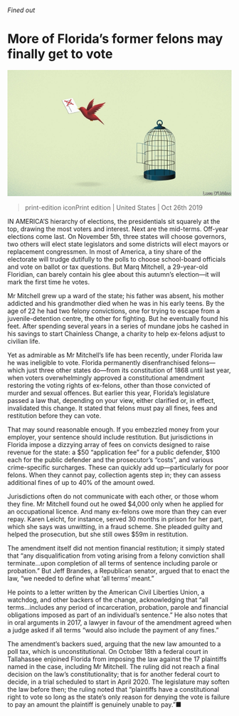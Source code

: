 ###### Fined out

# More of Florida’s former felons may finally get to vote 

![image](images/20191026_USD001_0.jpg) 

> print-edition iconPrint edition | United States | Oct 26th 2019 

IN AMERICA’S hierarchy of elections, the presidentials sit squarely at the top, drawing the most voters and interest. Next are the mid-terms. Off-year elections come last. On November 5th, three states will choose governors, two others will elect state legislators and some districts will elect mayors or replacement congressmen. In most of America, a tiny share of the electorate will trudge dutifully to the polls to choose school-board officials and vote on ballot or tax questions. But Marq Mitchell, a 29-year-old Floridian, can barely contain his glee about this autumn’s election—it will mark the first time he votes. 

Mr Mitchell grew up a ward of the state; his father was absent, his mother addicted and his grandmother died when he was in his early teens. By the age of 22 he had two felony convictions, one for trying to escape from a juvenile-detention centre, the other for fighting. But he eventually found his feet. After spending several years in a series of mundane jobs he cashed in his savings to start Chainless Change, a charity to help ex-felons adjust to civilian life. 

Yet as admirable as Mr Mitchell’s life has been recently, under Florida law he was ineligible to vote. Florida permanently disenfranchised felons—which just three other states do—from its constitution of 1868 until last year, when voters overwhelmingly approved a constitutional amendment restoring the voting rights of ex-felons, other than those convicted of murder and sexual offences. But earlier this year, Florida’s legislature passed a law that, depending on your view, either clarified or, in effect, invalidated this change. It stated that felons must pay all fines, fees and restitution before they can vote. 

That may sound reasonable enough. If you embezzled money from your employer, your sentence should include restitution. But jurisdictions in Florida impose a dizzying array of fees on convicts designed to raise revenue for the state: a $50 “application fee” for a public defender, $100 each for the public defender and the prosecutor’s “costs”, and various crime-specific surcharges. These can quickly add up—particularly for poor felons. When they cannot pay, collection agents step in; they can assess additional fines of up to 40% of the amount owed. 

Jurisdictions often do not communicate with each other, or those whom they fine. Mr Mitchell found out he owed $4,000 only when he applied for an occupational licence. And many ex-felons owe more than they can ever repay. Karen Leicht, for instance, served 30 months in prison for her part, which she says was unwitting, in a fraud scheme. She pleaded guilty and helped the prosecution, but she still owes $59m in restitution. 

The amendment itself did not mention financial restitution; it simply stated that “any disqualification from voting arising from a felony conviction shall terminate...upon completion of all terms of sentence including parole or probation.” But Jeff Brandes, a Republican senator, argued that to enact the law, “we needed to define what ‘all terms’ meant.” 

He points to a letter written by the American Civil Liberties Union, a watchdog, and other backers of the change, acknowledging that “all terms...includes any period of incarceration, probation, parole and financial obligations imposed as part of an individual’s sentence.” He also notes that in oral arguments in 2017, a lawyer in favour of the amendment agreed when a judge asked if all terms “would also include the payment of any fines.” 

The amendment’s backers sued, arguing that the new law amounted to a poll tax, which is unconstitutional. On October 18th a federal court in Tallahassee enjoined Florida from imposing the law against the 17 plaintiffs named in the case, including Mr Mitchell. The ruling did not reach a final decision on the law’s constitutionality; that is for another federal court to decide, in a trial scheduled to start in April 2020. The legislature may soften the law before then; the ruling noted that “plaintiffs have a constitutional right to vote so long as the state’s only reason for denying the vote is failure to pay an amount the plaintiff is genuinely unable to pay.”■ 

